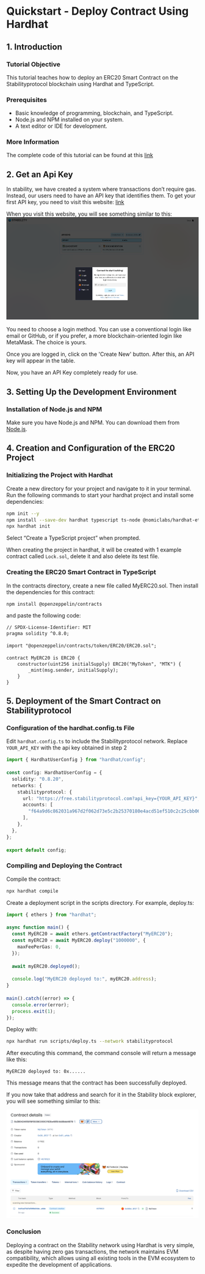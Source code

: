 # Quickstart - Deploy Contract Using Hardhat

## 1. Introduction

### Tutorial Objective

This tutorial teaches how to deploy an ERC20 Smart Contract on the Stabilityprotocol blockchain using Hardhat and TypeScript.

### Prerequisites

- Basic knowledge of programming, blockchain, and TypeScript.
- Node.js and NPM installed on your system.
- A text editor or IDE for development.

### More Information

The complete code of this tutorial can be found at this [link](https://github.com/stabilityprotocol/tutorials/tree/main/deploy-using-hardhat)

## 2. Get an Api Key

In stability, we have created a system where transactions don’t require gas. Instead, our users need to have an API key that identifies them. To get your first API key, you need to visit this website: [link](https://account.stabilityprotocol.com/zgt)

When you visit this website, you will see something similar to this:
![Api Key Portal](api_keys_1.png)

You need to choose a login method. You can use a conventional login like email or GitHub, or if you prefer, a more blockchain-oriented login like MetaMask. The choice is yours.

Once you are logged in, click on the 'Create New' button. After this, an API key will appear in the table.

Now, you have an API Key completely ready for use.

## 3. Setting Up the Development Environment

### Installation of Node.js and NPM

Make sure you have Node.js and NPM. You can download them from [Node.js](https://nodejs.org/).

## 4. Creation and Configuration of the ERC20 Project

### Initializing the Project with Hardhat

Create a new directory for your project and navigate to it in your terminal. Run the following commands to start your hardhat project and install some dependencies:

```bash
npm init --y
npm install --save-dev hardhat typescript ts-node @nomiclabs/hardhat-ethers ethers @nomicfoundation/hardhat-toolbox hardhat-dependency-compiler
npx hardhat init
```

Select “Create a TypeScript project” when prompted.

When creating the project in hardhat, it will be created with 1 example contract called `Lock.sol`, delete it and also delete its test file.

### Creating the ERC20 Smart Contract in TypeScript

In the contracts directory, create a new file called MyERC20.sol. Then install the dependencies for this contract:

```
npm install @openzeppelin/contracts
```

and paste the following code:

```
// SPDX-License-Identifier: MIT
pragma solidity ^0.8.0;

import "@openzeppelin/contracts/token/ERC20/ERC20.sol";

contract MyERC20 is ERC20 {
    constructor(uint256 initialSupply) ERC20("MyToken", "MTK") {
        _mint(msg.sender, initialSupply);
    }
}
```

## 5. Deployment of the Smart Contract on Stabilityprotocol

### Configuration of the hardhat.config.ts File

Edit `hardhat.config.ts` to include the Stabilityprotocol network. Replace `YOUR_API_KEY` with the api key obtained in step 2

```ts
import { HardhatUserConfig } from "hardhat/config";

const config: HardhatUserConfig = {
  solidity: "0.8.20",
  networks: {
    stabilityprotocol: {
      url: "https://free.stabilityprotocol.com?api_key={YOUR_API_KEY}",
      accounts: [
        "f64a9d6c862031a967d2f062d73e5c2b25370180e4acd51ef510c2c25cbb0682", // Replace this for your private key. This is a random private key for tutorial purposes
      ],
    },
  },
};

export default config;
```

### Compiling and Deploying the Contract

Compile the contract:

```bash
npx hardhat compile
```

Create a deployment script in the scripts directory. For example, deploy.ts:

```ts
import { ethers } from "hardhat";

async function main() {
  const MyERC20 = await ethers.getContractFactory("MyERC20");
  const myERC20 = await MyERC20.deploy("1000000", {
    maxFeePerGas: 0,
  });

  await myERC20.deployed();

  console.log("MyERC20 deployed to:", myERC20.address);
}

main().catch((error) => {
  console.error(error);
  process.exit(1);
});
```

Deploy with:

```bash
npx hardhat run scripts/deploy.ts --network stabilityprotocol
```

After executing this command, the command console will return a message like this:

```
MyERC20 deployed to: 0x......
```

This message means that the contract has been successfully deployed.

If you now take that address and search for it in the Stability block explorer, you will see something similar to this:

![Contract deployed image](contract_deployed_image.png)

### Conclusion

Deploying a contract on the Stability network using Hardhat is very simple, as despite having zero gas transactions, the network maintains EVM compatibility, which allows using all existing tools in the EVM ecosystem to expedite the development of applications.
